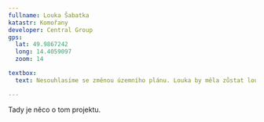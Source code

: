 ```yaml
---
fullname: Louka Šabatka
katastr: Komořany
developer: Central Group
gps:
  lat: 49.9867242
  long: 14.4059097
  zoom: 14

textbox:
  text: Nesouhlasíme se změnou územního plánu. Louka by měla zůstat loukou, Praha se má zahušťovat, ne dál rozšiřovat.

---
```


Tady je něco o tom projektu.